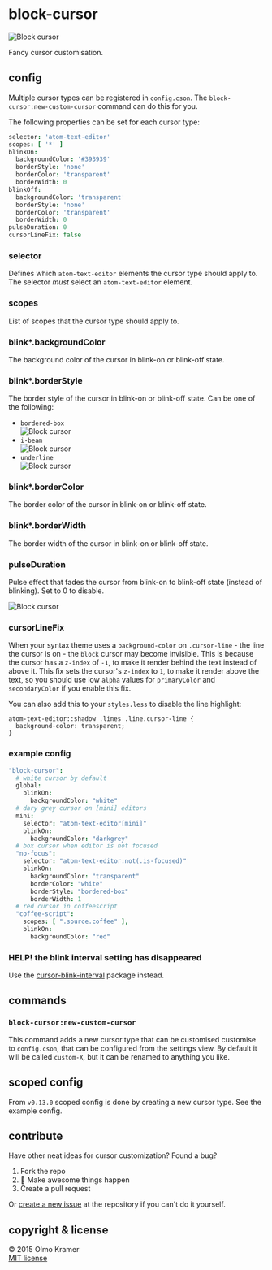 # block-cursor

![Block cursor](https://raw.githubusercontent.com/olmokramer/atom-block-cursor/master/cursor-block.png)

Fancy cursor customisation.

## config

Multiple cursor types can be registered in `config.cson`. The `block-cursor:new-custom-cursor` command can do this for you.

The following properties can be set for each cursor type:

```coffee
selector: 'atom-text-editor'
scopes: [ '*' ]
blinkOn:
  backgroundColor: '#393939'
  borderStyle: 'none'
  borderColor: 'transparent'
  borderWidth: 0
blinkOff:
  backgroundColor: 'transparent'
  borderStyle: 'none'
  borderColor: 'transparent'
  borderWidth: 0
pulseDuration: 0
cursorLineFix: false
```

### selector

Defines which `atom-text-editor` elements the cursor type should apply to. The selector *must* select an `atom-text-editor` element.

### scopes

List of scopes that the cursor type should apply to.

### blink*.backgroundColor

The background color of the cursor in blink-on or blink-off state.

### blink*.borderStyle

The border style of the cursor in blink-on or blink-off state. Can be one of the following:

* `bordered-box` <br>![Block cursor](https://raw.githubusercontent.com/olmokramer/atom-block-cursor/master/cursor-bordered-box.png)
* `i-beam` <br>![Block cursor](https://raw.githubusercontent.com/olmokramer/atom-block-cursor/master/cursor-i-beam.png)
* `underline` <br>![Block cursor](https://raw.githubusercontent.com/olmokramer/atom-block-cursor/master/cursor-underline.png)

### blink*.borderColor

The border color of the cursor in blink-on or blink-off state.

### blink*.borderWidth

The border width of the cursor in blink-on or blink-off state.

### pulseDuration

Pulse effect that fades the cursor from blink-on to blink-off state (instead of blinking). Set to 0 to disable.

![Block cursor](https://raw.githubusercontent.com/olmokramer/atom-block-cursor/master/cursor-pulse.gif)

### cursorLineFix

When your syntax theme uses a `background-color` on `.cursor-line` - the line the cursor is on - the `block` cursor may become invisible. This is because the cursor has a `z-index` of `-1`, to make it render behind the text instead of above it. This fix sets the cursor's `z-index` to `1`, to make it render above the text, so you should use low `alpha` values for `primaryColor` and `secondaryColor` if you enable this fix.

You can also add this to your `styles.less` to disable the line highlight:
```less
atom-text-editor::shadow .lines .line.cursor-line {
  background-color: transparent;
}
```



### example config

```coffee
"block-cursor":
  # white cursor by default
  global:
    blinkOn:
      backgroundColor: "white"
  # dary grey cursor on [mini] editors
  mini:
    selector: "atom-text-editor[mini]"
    blinkOn:
      backgroundColor: "darkgrey"
  # box cursor when editor is not focused
  "no-focus":
    selector: "atom-text-editor:not(.is-focused)"
    blinkOn:
      backgroundColor: "transparent"
      borderColor: "white"
      borderStyle: "bordered-box"
      borderWidth: 1
  # red cursor in coffeescript
  "coffee-script":
    scopes: [ ".source.coffee" ],
    blinkOn:
      backgroundColor: "red"
```



### HELP! the blink interval setting has disappeared

Use the [cursor-blink-interval](https://atom.io/packages/cursor-blink-interval) package instead.



## commands

### `block-cursor:new-custom-cursor`

This command adds a new cursor type that can be customised customise to `config.cson`, that can be configured from the settings view. By default it will be called `custom-X`, but it can be renamed to anything you like.



## scoped config

From `v0.13.0` scoped config is done by creating a new cursor type. See the example config.



## contribute

Have other neat ideas for cursor customization? Found a bug?

1. Fork the repo
2. :rocket: Make awesome things happen
3. Create a pull request

Or [create a new issue](https://github.com/olmokramer/atom-block-cursor/issues/new) at the repository if you can't do it yourself.

## copyright & license

&copy; 2015 Olmo Kramer <br> [MIT license](LICENSE.md)
